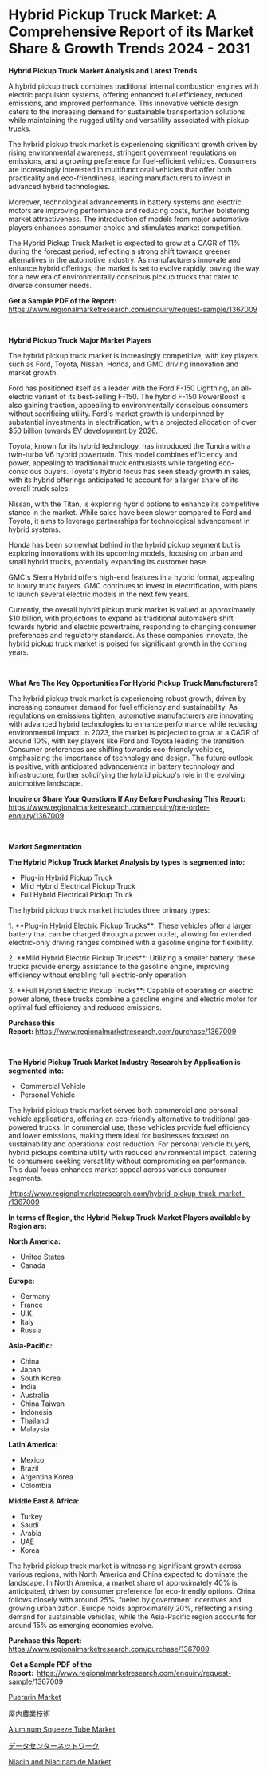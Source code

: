 <p><h1>Hybrid Pickup Truck Market: A Comprehensive Report of its Market Share & Growth Trends 2024 - 2031</h1></p><p><strong>Hybrid Pickup Truck Market Analysis and Latest Trends</strong></p>
<p><p>A hybrid pickup truck combines traditional internal combustion engines with electric propulsion systems, offering enhanced fuel efficiency, reduced emissions, and improved performance. This innovative vehicle design caters to the increasing demand for sustainable transportation solutions while maintaining the rugged utility and versatility associated with pickup trucks.</p><p>The hybrid pickup truck market is experiencing significant growth driven by rising environmental awareness, stringent government regulations on emissions, and a growing preference for fuel-efficient vehicles. Consumers are increasingly interested in multifunctional vehicles that offer both practicality and eco-friendliness, leading manufacturers to invest in advanced hybrid technologies.</p><p>Moreover, technological advancements in battery systems and electric motors are improving performance and reducing costs, further bolstering market attractiveness. The introduction of models from major automotive players enhances consumer choice and stimulates market competition. </p><p>The Hybrid Pickup Truck Market is expected to grow at a CAGR of 11% during the forecast period, reflecting a strong shift towards greener alternatives in the automotive industry. As manufacturers innovate and enhance hybrid offerings, the market is set to evolve rapidly, paving the way for a new era of environmentally conscious pickup trucks that cater to diverse consumer needs.</p></p>
<p><strong>Get a Sample PDF of the Report:&nbsp;</strong> <a href="https://www.regionalmarketresearch.com/enquiry/request-sample/1367009">https://www.regionalmarketresearch.com/enquiry/request-sample/1367009</a></p>
<p>&nbsp;</p>
<p><strong>Hybrid Pickup Truck Major Market Players</strong></p>
<p><p>The hybrid pickup truck market is increasingly competitive, with key players such as Ford, Toyota, Nissan, Honda, and GMC driving innovation and market growth. </p><p>Ford has positioned itself as a leader with the Ford F-150 Lightning, an all-electric variant of its best-selling F-150. The hybrid F-150 PowerBoost is also gaining traction, appealing to environmentally conscious consumers without sacrificing utility. Ford's market growth is underpinned by substantial investments in electrification, with a projected allocation of over $50 billion towards EV development by 2026.</p><p>Toyota, known for its hybrid technology, has introduced the Tundra with a twin-turbo V6 hybrid powertrain. This model combines efficiency and power, appealing to traditional truck enthusiasts while targeting eco-conscious buyers. Toyota's hybrid focus has seen steady growth in sales, with its hybrid offerings anticipated to account for a larger share of its overall truck sales.</p><p>Nissan, with the Titan, is exploring hybrid options to enhance its competitive stance in the market. While sales have been slower compared to Ford and Toyota, it aims to leverage partnerships for technological advancement in hybrid systems.</p><p>Honda has been somewhat behind in the hybrid pickup segment but is exploring innovations with its upcoming models, focusing on urban and small hybrid trucks, potentially expanding its customer base.</p><p>GMC's Sierra Hybrid offers high-end features in a hybrid format, appealing to luxury truck buyers. GMC continues to invest in electrification, with plans to launch several electric models in the next few years.</p><p>Currently, the overall hybrid pickup truck market is valued at approximately $10 billion, with projections to expand as traditional automakers shift towards hybrid and electric powertrains, responding to changing consumer preferences and regulatory standards. As these companies innovate, the hybrid pickup truck market is poised for significant growth in the coming years.</p></p>
<p>&nbsp;</p>
<p><strong>What Are The Key Opportunities For Hybrid Pickup Truck Manufacturers?</strong></p>
<p><p>The hybrid pickup truck market is experiencing robust growth, driven by increasing consumer demand for fuel efficiency and sustainability. As regulations on emissions tighten, automotive manufacturers are innovating with advanced hybrid technologies to enhance performance while reducing environmental impact. In 2023, the market is projected to grow at a CAGR of around 10%, with key players like Ford and Toyota leading the transition. Consumer preferences are shifting towards eco-friendly vehicles, emphasizing the importance of technology and design. The future outlook is positive, with anticipated advancements in battery technology and infrastructure, further solidifying the hybrid pickup's role in the evolving automotive landscape.</p></p>
<p><strong>Inquire or Share Your Questions If Any Before Purchasing This Report:</strong> <a href="https://www.regionalmarketresearch.com/enquiry/pre-order-enquiry/1367009">https://www.regionalmarketresearch.com/enquiry/pre-order-enquiry/1367009</a></p>
<p>&nbsp;</p>
<p><strong>Market Segmentation</strong></p>
<p><strong>The Hybrid Pickup Truck Market Analysis by types is segmented into:</strong></p>
<p><ul><li>Plug-in Hybrid Pickup Truck</li><li>Mild Hybrid Electrical Pickup Truck</li><li>Full Hybrid Electrical Pickup Truck</li></ul></p>
<p><p>The hybrid pickup truck market includes three primary types: </p><p>1. **Plug-in Hybrid Electric Pickup Trucks**: These vehicles offer a larger battery that can be charged through a power outlet, allowing for extended electric-only driving ranges combined with a gasoline engine for flexibility.</p><p>2. **Mild Hybrid Electric Pickup Trucks**: Utilizing a smaller battery, these trucks provide energy assistance to the gasoline engine, improving efficiency without enabling full electric-only operation.</p><p>3. **Full Hybrid Electric Pickup Trucks**: Capable of operating on electric power alone, these trucks combine a gasoline engine and electric motor for optimal fuel efficiency and reduced emissions.</p></p>
<p><strong>Purchase this Report:&nbsp;</strong><a href="https://www.regionalmarketresearch.com/purchase/1367009">https://www.regionalmarketresearch.com/purchase/1367009</a></p>
<p>&nbsp;</p>
<p><strong>The Hybrid Pickup Truck Market Industry Research by Application is segmented into:</strong></p>
<p><ul><li>Commercial Vehicle</li><li>Personal Vehicle</li></ul></p>
<p><p>The hybrid pickup truck market serves both commercial and personal vehicle applications, offering an eco-friendly alternative to traditional gas-powered trucks. In commercial use, these vehicles provide fuel efficiency and lower emissions, making them ideal for businesses focused on sustainability and operational cost reduction. For personal vehicle buyers, hybrid pickups combine utility with reduced environmental impact, catering to consumers seeking versatility without compromising on performance. This dual focus enhances market appeal across various consumer segments.</p></p>
<p><a href="https://www.regionalmarketresearch.com/hybrid-pickup-truck-market-r1367009">&nbsp;https://www.regionalmarketresearch.com/hybrid-pickup-truck-market-r1367009</a></p>
<p><strong>In terms of Region, the Hybrid Pickup Truck Market Players available by Region are:</strong></p>
<p>
    <p> <strong> North America: </strong>
        <ul>
            <li>United States</li>
            <li>Canada</li>
        </ul>
        </p> 
    <p> <strong> Europe: </strong>
        <ul>
            <li>Germany</li>
            <li>France</li>
            <li>U.K.</li>
            <li>Italy</li>
            <li>Russia</li>
        </ul>
        </p> 
    <p> <strong> Asia-Pacific: </strong>
        <ul>
            <li>China</li>
            <li>Japan</li>
            <li>South Korea</li>
            <li>India</li>
            <li>Australia</li>
            <li>China Taiwan</li>
            <li>Indonesia</li>
            <li>Thailand</li>
            <li>Malaysia</li>
        </ul>
        </p> 
    <p> <strong> Latin America: </strong>
        <ul>
            <li>Mexico</li>
            <li>Brazil</li>
            <li>Argentina Korea</li>
            <li>Colombia</li>
        </ul>
        </p> 
    <p> <strong> Middle East & Africa: </strong>
        <ul>
            <li>Turkey</li>
            <li>Saudi</li>
            <li>Arabia</li>
            <li>UAE</li>
            <li>Korea</li>
        </ul>
    </p>
    </p>
<p><p>The hybrid pickup truck market is witnessing significant growth across various regions, with North America and China expected to dominate the landscape. In North America, a market share of approximately 40% is anticipated, driven by consumer preference for eco-friendly options. China follows closely with around 25%, fueled by government incentives and growing urbanization. Europe holds approximately 20%, reflecting a rising demand for sustainable vehicles, while the Asia-Pacific region accounts for around 15% as emerging economies evolve.</p></p>
<p><strong>Purchase this Report: </strong><a href="https://www.regionalmarketresearch.com/purchase/1367009">https://www.regionalmarketresearch.com/purchase/1367009</a></p>
<p>&nbsp;<strong>Get a Sample PDF of the Report:&nbsp;&nbsp;</strong><a href="https://www.regionalmarketresearch.com/enquiry/request-sample/1367009">https://www.regionalmarketresearch.com/enquiry/request-sample/1367009</a></p>
<p><strong></strong></p>
<p><p><a href="https://www.linkedin.com/pulse/pioneering-growth-analyzing-global-puerarin-market-dynamics-xqdge?trackingId=mHa6Ysq%2FTC%2BMbyyz%2BTKMCQ%3D%3D">Puerarin Market</a></p><p><a href="https://medium.com/@flynnsmart2022/%E5%B1%8B%E5%86%85%E8%BE%B2%E6%A5%AD%E6%8A%80%E8%A1%93%E5%B8%82%E5%A0%B4-%E3%82%B0%E3%83%AD%E3%83%BC%E3%83%90%E3%83%AB%E3%81%8A%E3%82%88%E3%81%B3%E5%9C%B0%E5%9F%9F%E5%88%86%E6%9E%90-%E3%82%A8%E3%83%B3%E3%83%89%E3%83%A6%E3%83%BC%E3%82%B6%E3%83%BC-%E8%A3%BD%E5%93%81-%E5%9C%B0%E5%9F%9F%E3%81%AB%E7%84%A6%E7%82%B9%E3%82%92%E5%BD%93%E3%81%A6%E3%81%9F%E5%88%86%E6%9E%90%E3%81%A8%E4%BA%88%E6%B8%AC-2024%E5%B9%B4-2031%E5%B9%B4-fedc559ba2d0">屋内農業技術</a></p><p><a href="https://github.com/AngelaWalsh696/Market-Research-Report-List-1/blob/main/aluminum-squeeze-tube-market.md">Aluminum Squeeze Tube Market</a></p><p><a href="https://medium.com/@evekerluke2023/%E3%83%87%E3%83%BC%E3%82%BF%E3%82%BB%E3%83%B3%E3%82%BF%E3%83%BC%E3%83%8D%E3%83%83%E3%83%88%E3%83%AF%E3%83%BC%E3%82%AD%E3%83%B3%E3%82%B0%E5%B8%82%E5%A0%B4%E3%81%AE%E3%83%88%E3%83%AC%E3%83%B3%E3%83%89%E3%81%A8%E6%88%A6%E7%95%A5%E7%9A%84%E5%B8%82%E5%A0%B4%E3%81%AE%E6%B4%9E%E5%AF%9F-2024%E5%B9%B4-2031%E5%B9%B4-883228193ee9">データセンターネットワーク</a></p><p><a href="https://www.linkedin.com/pulse/global-niacin-niacinamide-market-trends-forecasts-strategic-83r3e?trackingId=f9U0VZ15QsyScwpEE2n6Dg%3D%3D">Niacin and Niacinamide Market</a></p></p>